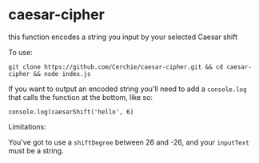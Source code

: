 # caesar-cipher

this function encodes a string you input by your selected Caesar shift 

To use: 

`git clone https://github.com/Cerchie/caesar-cipher.git && cd caesar-cipher && node index.js`

If you want to output an encoded string you'll need to add a `console.log` that calls the function at the bottom, like so:

`console.log(caesarShift('hello', 6)`

Limitations:

You've got to use a `shiftDegree` between 26 and -26, and your `inputText` must be a string.
